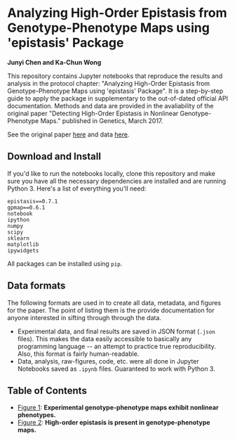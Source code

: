 # Analyzing High-Order Epistasis from Genotype-Phenotype Maps using 'epistasis' Package
**Junyi Chen and Ka-Chun Wong**

This repository contains Jupyter notebooks that reproduce the results and analysis in the protocol chapter: "Analyzing High-Order Epistasis from Genotype-Phenotype Maps using 'epistasis' Package". It is a step-by-step guide to apply the package in supplementary to the out-of-dated official API documentation.
Methods and data are provided in the avaliability of the original paper "Detecting High-Order Epistasis in Nonlinear Genotype-Phenotype Maps." published in Genetics, March 2017.

See the original paper [here](http://www.genetics.org/content/205/3/1079)
and data [here](https://github.com/harmslab/notebooks-nonlinear-highorder-epistasis).

## Download and Install

If you'd like to run the notebooks locally, clone this repository and make sure you have all the necessary dependencies are installed and are running Python 3. Here's a list of everything you'll need:

```
epistasis==0.7.1
gpmap==0.6.1
notebook
ipython
numpy
scipy
sklearn
matplotlib
ipywidgets
```

All packages can be installed using `pip`.

## Data formats

The following formats are used in to create all data, metadata, and figures for the paper. The point of listing them is the provide documentation for anyone interested in sifting through through the data.

- Experimental data, and final results are saved in JSON format (`.json` files). This makes the data easily accessible to basically any programming language -- an attempt to practice true reproducibility. Also, this format is fairly human-readable.
- Data, analysis, raw-figures, code, etc. were all done in Jupyter Notebooks saved as `.ipynb` files. Guaranteed to work with Python 3.

## Table of Contents
- [Figure 1](figures-notebooks/powertransform.ipynb):  **Experimental genotype-phenotype maps exhibit nonlinear phenotypes.**
- [Figure 2](figures-notebooks/highorder.ipynb): **High-order epistasis is present in genotype-phenotype maps.**
